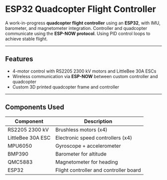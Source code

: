 # ESP32 Quadcopter Flight Controller

A work-in-progress **quadcopter flight controller** using an **ESP32**, with IMU, barometer, and magnetometer integration. Controller and quadcopter communicate using the **ESP-NOW protocol**. Using PID control loops to achieve stable flight. 

---

## Features
- 4-motor control with RS2205 2300 kV motors and LittleBee 30A ESCs  
- Wireless communication via **ESP-NOW** between custom controller and quadcopter  
- Custom 3D printed quadcopter frame and controller

---

## Components Used
| Component | Description |
|-----------|-------------|
| RS2205 2300 kV | Brushless motors (x4) |
| LittleBee 30A ESC | Electronic speed controllers (x4) |
| MPU6050 | Gyroscope + accelerometer |
| BMP390 | Barometer for altitude |
| QMC5883 | Magnetometer for heading |
| ESP32 | Flight controller and controller board |
